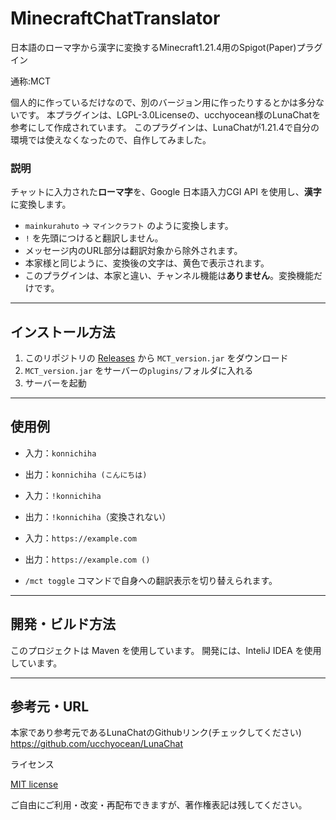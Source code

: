 # MinecraftChatTranslator
日本語のローマ字から漢字に変換するMinecraft1.21.4用のSpigot(Paper)プラグイン

通称:MCT

個人的に作っているだけなので、別のバージョン用に作ったりするとかは多分ないです。
本プラグインは、LGPL-3.0Licenseの、ucchyocean様のLunaChatを参考にして作成されています。
このプラグインは、LunaChatが1.21.4で自分の環境では使えなくなったので、自作してみました。

### 説明

チャットに入力された**ローマ字**を、Google 日本語入力CGI API を使用し、**漢字**に変換します。

- `mainkurahuto` → `マインクラフト` のように変換します。
- `!` を先頭につけると翻訳しません。
- メッセージ内のURL部分は翻訳対象から除外されます。
- 本家様と同じように、変換後の文字は、黄色で表示されます。
- このプラグインは、本家と違い、チャンネル機能は**ありません**。変換機能だけです。

---

## インストール方法

1. このリポジトリの [Releases](https://github.com/Syasyu48/MinecraftChatTranslator/releases) から `MCT_version.jar` をダウンロード
2. `MCT_version.jar` をサーバーの`plugins/`フォルダに入れる
3. サーバーを起動

---

## 使用例

- 入力：`konnichiha`
- 出力：`konnichiha (こんにちは)`

- 入力：`!konnichiha`
- 出力：`!konnichiha`（変換されない）

- 入力：`https://example.com`
- 出力：`https://example.com ()`

- `/mct toggle` コマンドで自身への翻訳表示を切り替えられます。

---

## 開発・ビルド方法

このプロジェクトは Maven を使用しています。
開発には、InteliJ IDEA を使用しています。

---

## 参考元・URL

本家であり参考元であるLunaChatのGithubリンク(チェックしてください)
https://github.com/ucchyocean/LunaChat

ライセンス

[MIT license](https://github.com/Syasyu48/MinecraftChatTranslator/blob/main/LICENSE)

ご自由にご利用・改変・再配布できますが、著作権表記は残してください。
